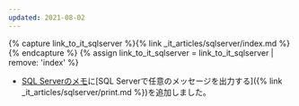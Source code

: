 ```yaml
---
updated: 2021-08-02
---
```

{% capture link_to_it_sqlserver %}{% link _it_articles/sqlserver/index.md %}{% endcapture %}
{% assign link_to_it_sqlserver = link_to_it_sqlserver | remove: 'index' %}

- [SQL Serverのメモ]({{link_to_it_sqlserver}})に[SQL Serverで任意のメッセージを出力する]({% link _it_articles/sqlserver/print.md %})を追加しました。
